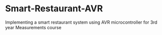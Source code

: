 # Smart-Restaurant-AVR
Implementing a smart restaurant system using AVR microcontroller for 3rd year Measurements course 
